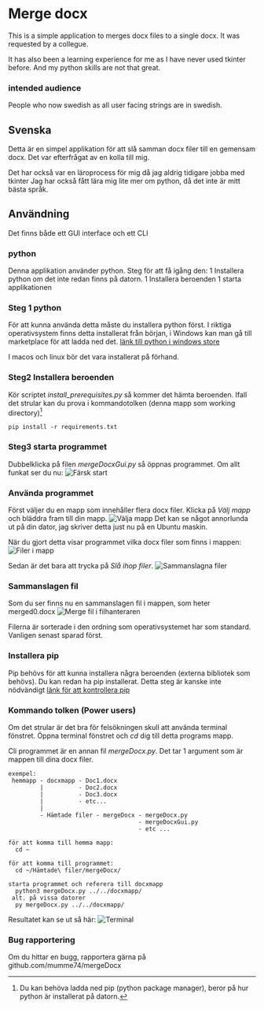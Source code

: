# Merge docx
This is a simple application to merges docx files to a single docx.
It was requested by a collegue.

It has also been a learning experience for me as I have never used tkinter before.
And my python skills are not that great.

### intended audience
People who now swedish as all user facing strings are in swedish.

## Svenska
Detta är en simpel applikation för att slå samman docx filer till en gemensam docx.
Det var efterfrågat av en kolla till mig.

Det har också var en läroprocess för mig då jag aldrig tidigare jobba med tkinter
Jag har också fått lära mig lite mer om python, då det inte är mitt bästa språk.

## Användning
Det finns både ett GUI interface och ett CLI

### python
Denna applikation använder python.
Steg för att få igång den:
1 Installera python om det inte redan finns på datorn.
1 Installera beroenden
1 starta applikationen

### Steg 1 python
För att kunna använda detta måste du installera python först.
I riktiga operativsystem finns detta installerat från början, i Windows kan man gå till marketplace för att ladda ned det.
[länk till python i windows store](https://apps.microsoft.com/store/detail/python-311/9NRWMJP3717K)

I macos och linux bör det vara installerat på förhand.

### Steg2 Installera beroenden
Kör scriptet *install_prerequisites.py* så kommer det hämta beroenden.
Ifall det strular kan du prova i kommandotolken (denna mapp som working directory)[^1]
```
pip install -r requirements.txt
```

### Steg3 starta programmet
Dubbelklicka på filen *mergeDocxGui.py* så öppnas programmet.
Om allt funkat ser du nu:
![Färsk start](/images/Screenshot1.png)


### Använda programmet
Först väljer du en mapp som innehåller flera docx filer.
Klicka på *Välj mapp* och bläddra fram till din mapp.
![Välja mapp](/images/Screenshot2.png)
Det kan se något annorlunda ut på din dator, jag skriver detta just nu på en Ubuntu maskin.

När du gjort detta visar programmet vilka docx filer som finns i mappen:
![Filer i mapp](/images/Screenshot3.png)

Sedan är det bara att trycka på *Slå ihop filer*.
![Sammanslagna filer](/images/Screenshot4.png)

### Sammanslagen fil
Som du ser finns nu en sammanslagen fil i mappen, som heter merged0.docx
![Merge fil i filhanteraren](/images/Screenshot5.png)

Filerna är sorterade i den ordning som operativsystemet har som standard.
Vanligen senast sparad först.


[^1]:Du kan behöva ladda ned pip (python package manager), beror på hur python är installerat på datorn.

### Installera pip
Pip behövs för att kunna installera några beroenden (externa bibliotek som behövs).
Du kan redan ha pip installerat. Detta steg är kanske inte nödvändigt
[länk för att kontrollera pip](https://packaging.python.org/en/latest/tutorials/installing-packages/)

### Kommando tolken (Power users)
Om det strular är det bra för felsökningen skull att använda terminal fönstret.
Öppna terminal fönstret och *cd* dig till detta programs mapp.

Cli programmet är en annan fil *mergeDocx.py*.
Det tar 1 argument som är mappen till dina docx filer.
```
exempel:
 hemmapp - docxmapp - Doc1.docx
         |          - Doc2.docx
         |          - Doc3.docx
         |          - etc...
         |
         - Hämtade filer - mergeDocx - mergeDocx.py
                                     - mergeDocxGui.py
                                     - etc ...

för att komma till hemma mapp:
  cd ~

för att komma till programmet:
  cd ~/Hämtade\ filer/mergeDocx/

starta programmet och referera till docxmapp
  python3 mergeDocx.py ../../docxmapp/
 alt. på vissa datorer
  py mergeDocx.py ../../docxmapp/
```

Resultatet kan se ut så här:
![Terminal](/images/Screenshot6.png)

### Bug rapportering
Om du hittar en bugg, rapportera gärna på github.com/mumme74/mergeDocx
